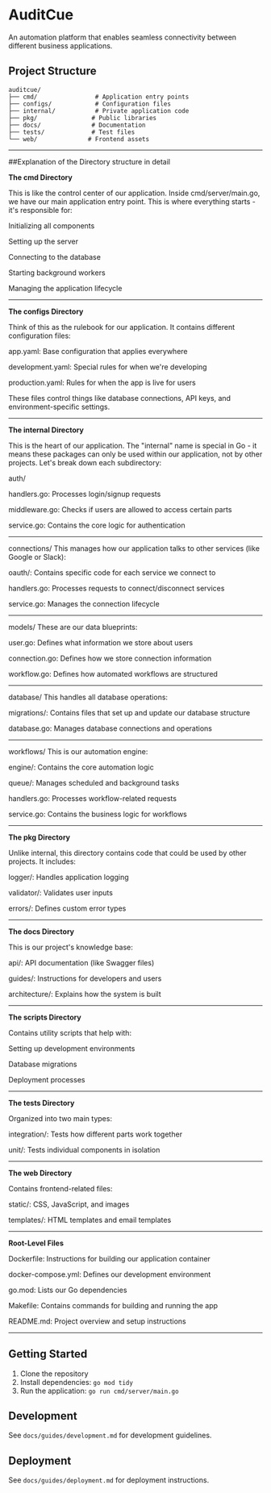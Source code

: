 # AuditCue

An automation platform that enables seamless connectivity between different business applications.

## Project Structure

```
auditcue/
├── cmd/                # Application entry points
├── configs/            # Configuration files
├── internal/           # Private application code
├── pkg/               # Public libraries
├── docs/              # Documentation
├── tests/             # Test files
└── web/              # Frontend assets
```

------------------------------------------------------------------------------------------------------------------------------------------------------------------------------------------------------------------------

##Explanation of the Directory structure in detail

**The cmd Directory**

This is like the control center of our application. Inside cmd/server/main.go, we have our main application entry point. This is where everything starts - it's responsible for:

Initializing all components

Setting up the server

Connecting to the database

Starting background workers

Managing the application lifecycle

------------------------------------------------------------------------

**The configs Directory**

Think of this as the rulebook for our application. It contains different configuration files:

app.yaml: Base configuration that applies everywhere

development.yaml: Special rules for when we're developing

production.yaml: Rules for when the app is live for users

These files control things like database connections, API keys, and environment-specific settings.

------------------------------------------------------------------------------------------------------------------------------------------------------------------------------------------------------------------------

**The internal Directory**

This is the heart of our application. The "internal" name is special in Go - it means these packages can only be used within our application, not by other projects. Let's break down each subdirectory:

auth/

handlers.go: Processes login/signup requests

middleware.go: Checks if users are allowed to access certain parts

service.go: Contains the core logic for authentication

------------------------------------------------------------------------
connections/
This manages how our application talks to other services (like Google or Slack):

oauth/: Contains specific code for each service we connect to

handlers.go: Processes requests to connect/disconnect services

service.go: Manages the connection lifecycle

------------------------------------------------------------------------
models/
These are our data blueprints:

user.go: Defines what information we store about users

connection.go: Defines how we store connection information

workflow.go: Defines how automated workflows are structured

------------------------------------------------------------------------
database/
This handles all database operations:

migrations/: Contains files that set up and update our database structure

database.go: Manages database connections and operations

------------------------------------------------------------------------
workflows/
This is our automation engine:

engine/: Contains the core automation logic

queue/: Manages scheduled and background tasks

handlers.go: Processes workflow-related requests

service.go: Contains the business logic for workflows

---------------------------------------------------------------------------------------------------

**The pkg Directory**

Unlike internal, this directory contains code that could be used by other projects. It includes:

logger/: Handles application logging

validator/: Validates user inputs

errors/: Defines custom error types

------------------------------------------------------------------------

**The docs Directory**

This is our project's knowledge base:

api/: API documentation (like Swagger files)

guides/: Instructions for developers and users

architecture/: Explains how the system is built

------------------------------------------------------------------------

**The scripts Directory**

Contains utility scripts that help with:

Setting up development environments

Database migrations

Deployment processes

------------------------------------------------------------------------

**The tests Directory**

Organized into two main types:

integration/: Tests how different parts work together

unit/: Tests individual components in isolation

------------------------------------------------------------------------

**The web Directory**

Contains frontend-related files:

static/: CSS, JavaScript, and images

templates/: HTML templates and email templates

------------------------------------------------------------------------

**Root-Level Files**

Dockerfile: Instructions for building our application container

docker-compose.yml: Defines our development environment

go.mod: Lists our Go dependencies

Makefile: Contains commands for building and running the app

README.md: Project overview and setup instructions

------------------------------------------------------------------------------------------------------------------------------------------------

## Getting Started

1. Clone the repository
2. Install dependencies: `go mod tidy`
3. Run the application: `go run cmd/server/main.go`

## Development

See `docs/guides/development.md` for development guidelines.

## Deployment

See `docs/guides/deployment.md` for deployment instructions.

